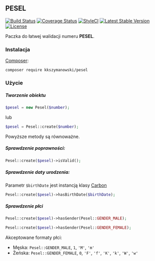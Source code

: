 ## PESEL
[![Build Status](https://travis-ci.org/KKSzymanowski/PESEL.svg?branch=master)](https://travis-ci.org/KKSzymanowski/PESEL)
[![Coverage Status](https://coveralls.io/repos/kkszymanowski/pesel/badge.svg?branch=master&service=github)](https://coveralls.io/github/kkszymanowski/pesel?branch=master)
[![StyleCI](https://styleci.io/repos/61304979/shield)](https://styleci.io/repos/61304979)
[![Latest Stable Version](https://poser.pugx.org/kkszymanowski/pesel/v/stable)](https://packagist.org/packages/kkszymanowski/pesel)
[![License](https://poser.pugx.org/kkszymanowski/pesel/license)](https://packagist.org/packages/kkszymanowski/pesel)


Paczka do łatwej walidacji numeru **PESEL**.

### Instalacja
[Composer](https://getcomposer.org/):
```
composer require kkszymanowski/pesel
```

### Użycie
##### Tworzenie obiektu
```php
$pesel = new Pesel($number);
```
lub
```php
$pesel = Pesel::create($number);
```
Powyższe metody są równoważne.

##### Sprawdzenie poprawności:
```php
Pesel::create($pesel)->isValid();
```

##### Sprawdzenie daty urodzenia:

Parametr `$birthDate` jest instancją klasy [Carbon](https://github.com/briannesbitt/Carbon)
```php
Pesel::create($pesel)->hasBirthDate($birthDate);
```

##### Sprawdzenie płci
```php
Pesel::create($pesel)->hasGender(Pesel::GENDER_MALE);

Pesel::create($pesel)->hasGender(Pesel::GENDER_FEMALE);
```
Akceptowane formaty płci:
- Męska: `Pesel::GENDER_MALE`, `1`, `'M'`, `'m'`
- Żeńska: `Pesel::GENDER_FEMALE`, `0`, `'F'`, `'f'`, `'K'`, `'k'`, `'W'`, `'w'`
